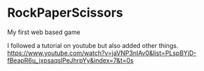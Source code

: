 # RockPaperScissors
My first web based game

I followed a tutorial on youtube but also added other things.
https://www.youtube.com/watch?v=jaVNP3nIAv0&list=PLspBYjD-fBeapR6u_jxpsaqslPeJhrpYy&index=7&t=0s
